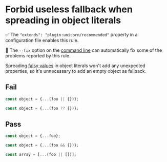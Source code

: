 # Forbid useless fallback when spreading in object literals

✅ The `"extends": "plugin:unicorn/recommended"` property in a configuration file enables this rule.

🔧 The `--fix` option on the [command line](https://eslint.org/docs/user-guide/command-line-interface#fixing-problems) can automatically fix some of the problems reported by this rule.

Spreading [falsy values](https://developer.mozilla.org/en-US/docs/Glossary/Falsy) in object literals won't add any unexpected properties, so it's unnecessary to add an empty object as fallback.

## Fail

```js
const object = {...(foo || {})};
```

```js
const object = {...(foo ?? {})};
```

## Pass

```js
const object = {...foo};
```

```js
const object = {...(foo && {})};
```

```js
const array = [...(foo || [])];
```
